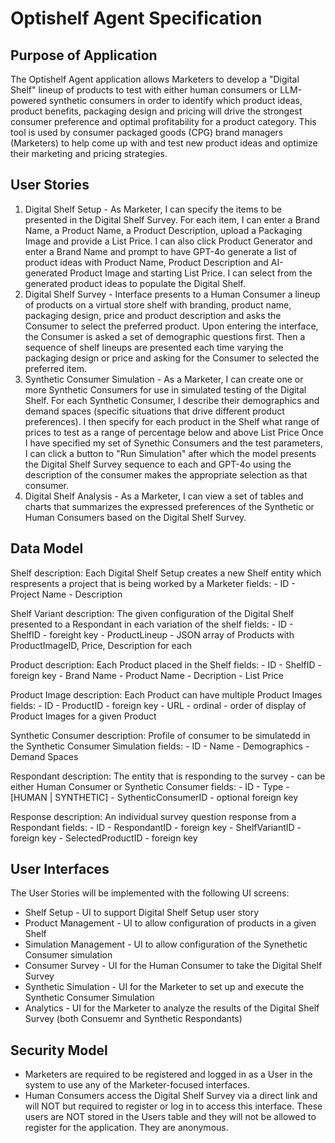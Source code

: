 # Optishelf Agent Specification

## Purpose of Application
The Optishelf Agent application allows Marketers to develop a "Digital Shelf" lineup of products to test with either human consumers or LLM-powered synthetic consumers in order to identify which product ideas, product benefits, packaging design and pricing will drive the strongest consumer preference and optimal profitability for a product category.  This tool is used by consumer packaged goods (CPG) brand managers (Marketers) to help come up with and test new product ideas and optimize their marketing and pricing strategies.

## User Stories
1. Digital Shelf Setup - As Marketer, I can specify the items to be presented in the Digital Shelf Survey.  For each item, I can enter a Brand Name, a Product Name, a Product Description, upload a Packaging Image and provide a List Price.  I can also click Product Generator and enter a Brand Name and prompt to have GPT-4o generate a list of product ideas with Product Name, Product Description and AI-generated Product Image and starting List Price. I can select from the generated product ideas to populate the Digital Shelf.
2. Digital Shelf Survey - Interface presents to a Human Consumer a lineup of products on a virtual store shelf with branding, product name, packaging design, price and product description and asks the Consumer to select the preferred product. Upon entering the interface, the Consumer is asked a set of demographic questions first.  Then a sequence of shelf lineups are presented each time varying the packaging design or price and asking for the Consumer to selected the preferred item.
3. Synthetic Consumer Simulation - As a Marketer, I can create one or more Synthetic Consumers for use in simulated testing of the Digital Shelf.  For each Synthetic Consumer, I describe their demographics and demand spaces (specific situations that drive different product preferences).  I then specify for each product in the Shelf what range of prices to test as a range of percentage below and above List Price  Once I have specified my set of Synethic Consumers and the test parameters, I can click a button to "Run Simulation" after which the model presents the Digital Shelf Survey sequence to each and GPT-4o using the description of the consumer makes the appropriate selection as that consumer.
4. Digital Shelf Analysis - As a Marketer, I can view a set of tables and charts that summarizes the expressed preferences of the Synthetic or Human Consumers based on the Digital Shelf Survey.

## Data Model
Shelf
  description: Each Digital Shelf Setup creates a new Shelf entity which respresents a project that is being worked by a Marketer
  fields:
    - ID
    - Project Name
    - Description

Shelf Variant
  description: The given configuration of the Digital Shelf presented to a Respondant in each variation of the shelf
  fields:
    - ID
    - ShelfID - foreight key
    - ProductLineup - JSON array of Products with ProductImageID, Price, Description for each
  
Product
  description: Each Product placed in the Shelf 
  fields:
    - ID
    - ShelfID - foreign key
    - Brand Name
    - Product Name
    - Decription
    - List Price

Product Image
  description: Each Product can have multiple Product Images
  fields:
    - ID
    - ProductID - foreign key
    - URL
    - ordinal - order of display of Product Images for a given Product

Synthetic Consumer
  description: Profile of consumer to be simulatedd in the Synthetic Consumer Simulation
  fields:
    - ID
    - Name
    - Demographics
    - Demand Spaces
    
Respondant
  description: The entity that is responding to the survey - can be either Human Consumer or Synthetic Consumer
  fields:
    - ID
    - Type - [HUMAN | SYNTHETIC]
    - SythenticConsumerID - optional foreign key
    
Response
  description: An individual survey question response from a Respondant
  fields:
    - ID
    - RespondantID - foreign key
    - ShelfVariantID - foreign key
    - SelectedProductID - foreign key

## User Interfaces
The User Stories will be implemented with the following UI screens:
* Shelf Setup - UI to support Digital Shelf Setup user story
* Product Management - UI to allow configuration of products in a given Shelf
* Simulation Management - UI to allow configuration of the Synethetic Consumer simulation
* Consumer Survey - UI for the Human Consumer to take the Digital Shelf Survey
* Synthetic Simulation - UI for the Marketer to set up and execute the Synthetic Consumer Simulation
* Analytics - UI for the Marketer to analyze the results of the Digital Shelf Survey (both Consuemr and Synthetic Respondants)

## Security Model
* Marketers are required to be registered and logged in as a User in the system to use any of the Marketer-focused interfaces.
* Human Consumers access the Digital Shelf Survey via a direct link and will NOT but required to register or log in to access this interface.  These users are NOT stored in the Users table and they will not be allowed to register for the application.  They are anonymous.